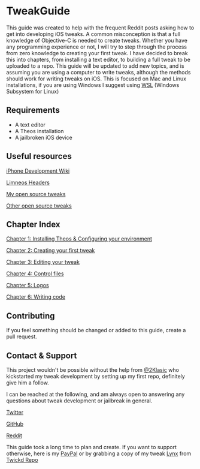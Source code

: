 # TweakGuide

This guide was created to help with the frequent Reddit posts asking how to get into developing iOS tweaks. A common misconception is that a full knowledge of Objective-C is needed to create tweaks. Whether you have any programming experience or not, I will try to step through the process from zero knowledge to creating your first tweak. I have decided to break this into chapters, from installing a text editor, to building a full tweak to be uploaded to a repo. This guide will be updated to add new topics, and is assuming you are using a computer to write tweaks, although the methods should work for writing tweaks on iOS. This is focused on Mac and Linux installations, if you are using Windows I suggest using [WSL](https://docs.microsoft.com/en-us/windows/wsl/install-win10) (Windows Subsystem for Linux)

## Requirements

* A text editor
* A Theos installation
* A jailbroken iOS device

## Useful resources

[iPhone Development Wiki](https://iphonedevwiki.net/index.php/Main_Page)

[Limneos Headers](https://developer.limneos.net)

[My open source tweaks](https://github.com/MTACS)

[Other open source tweaks](https://iphonedevwiki.net/index.php/Open_Source_Projects)

## Chapter Index

[Chapter 1: Installing Theos & Configuring your environment](https://github.com/MTACS/TweakGuide/blob/master/chapters/1.md)

[Chapter 2: Creating your first tweak](https://github.com/MTACS/TweakGuide/blob/master/chapters/2.md)

[Chapter 3: Editing your tweak](https://github.com/MTACS/TweakGuide/blob/master/chapters/3.md)

[Chapter 4: Control files](https://github.com/MTACS/TweakGuide/blob/master/chapters/4.md)

[Chapter 5: Logos](https://github.com/MTACS/TweakGuide/blob/master/chapters/6.md)

[Chapter 6: Writing code](https://github.com/MTACS/TweakGuide/blob/master/chapters/6.md)

## Contributing

If you feel something should be changed or added to this guide, create a pull request. 

## Contact & Support

This project wouldn't be possible without the help from [@2Klasic](https://twitter.com/2Klasic) who kickstarted my tweak development by setting up my first repo, definitely give him a follow.

I can be reached at the following, and am always open to answering any questions about tweak development or jailbreak in general.

[Twitter](https://twitter.com/mtac8)

[GitHub](https://github.com/MTACS)

[Reddit](https://reddit.com/u/-MTAC-)

This guide took a long time to plan and create. If you want to support otherwise, here is my [PayPal](https://paypal.me/mtac) or by grabbing a copy of my tweak [Lynx](https://repo.twickd.com/package/com.twickd.mtac.lynx) from [Twickd Repo](https://repo.twickd.com)
